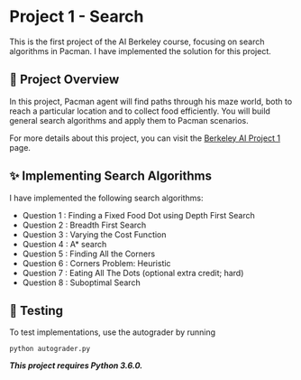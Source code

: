 # Project 1 - Search

This is the first project of the AI Berkeley course, focusing on search algorithms in Pacman. I have implemented the solution for this project.

## :book: Project Overview

In this project, Pacman agent will find paths through his maze world, both to reach a particular location and to collect food efficiently. You will build general search algorithms and apply them to Pacman scenarios.

For more details about this project, you can visit the [Berkeley AI Project 1](https://inst.eecs.berkeley.edu/~cs188/sp22/project1/) page.

## :sparkles: Implementing Search Algorithms

I have implemented the following search algorithms:

- Question 1 : Finding a Fixed Food Dot using Depth First Search
- Question 2 : Breadth First Search
- Question 3 : Varying the Cost Function
- Question 4 : A\* search
- Question 5 : Finding All the Corners
- Question 6 : Corners Problem: Heuristic
- Question 7 : Eating All The Dots (optional extra credit; hard)
- Question 8 : Suboptimal Search

## :rotating_light: Testing

To test implementations, use the autograder by running

```
python autograder.py
```

**_This project requires Python 3.6.0._**
